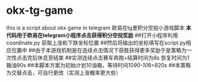# okx-tg-game
this is a script about okx game in telegram 欧易在tg里积分空投小游戏脚本
**本代码用于欧易在telegram小程序点击获得积分空投奖励**
##打开小程序利用coordinate.py 获取上涨和下跌坐标位置
##然后将输出的坐标填写在script.py相应位置中
##由于本游戏机制是在连续点击情况下获胜获得更多奖励于是策略为一次性点击完后休息至结束
##实测连续点击赛车奔跑+结算时间为8s 恢复时间为1箱油90s
##本脚本方案为初始计划10油箱，等待时间10*90-10*8=820s
##本策略为交替点击，可自行更改（实测上涨概率更大些）
